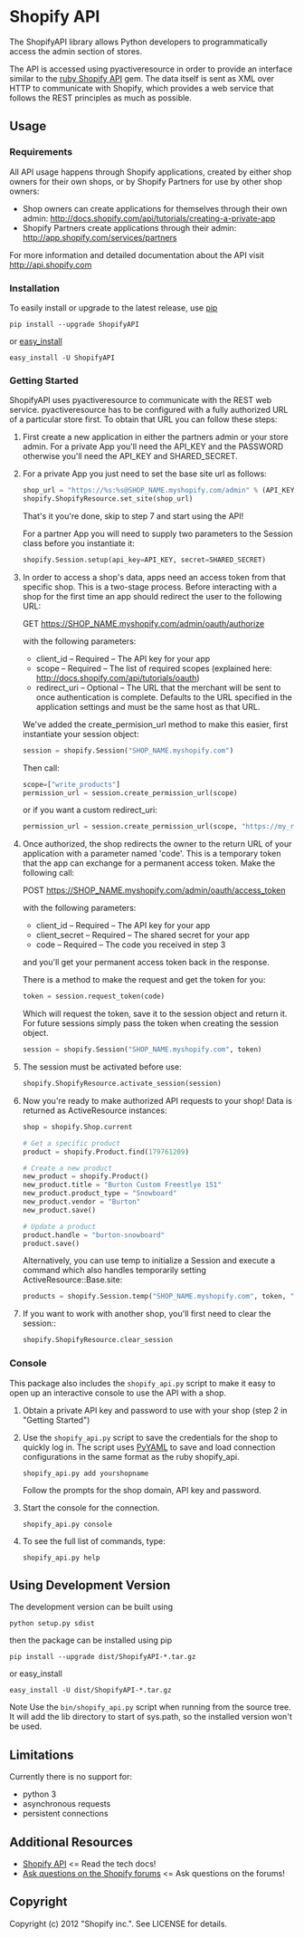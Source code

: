 # Shopify API

The ShopifyAPI library allows Python developers to programmatically
access the admin section of stores.

The API is accessed using pyactiveresource in order to provide an
interface similar to the
[ruby Shopify API](https://github.com/shopify/shopify_api) gem.
The data itself is sent as XML over HTTP to communicate with Shopify,
which provides a web service that follows the REST principles as
much as possible.

## Usage

### Requirements

All API usage happens through Shopify applications, created by
either shop owners for their own shops, or by Shopify Partners for
use by other shop owners:

* Shop owners can create applications for themselves through their 
own admin: <http://docs.shopify.com/api/tutorials/creating-a-private-app>
* Shopify Partners create applications through their admin:
  <http://app.shopify.com/services/partners>

For more information and detailed documentation about the API visit
<http://api.shopify.com>

### Installation

To easily install or upgrade to the latest release, use
[pip](http://www.pip-installer.org/)

```shell
pip install --upgrade ShopifyAPI
```

or [easy_install](http://packages.python.org/distribute/easy_install.html)

```shell
easy_install -U ShopifyAPI
```

### Getting Started

ShopifyAPI uses pyactiveresource to communicate with the REST web
service. pyactiveresource has to be configured with a fully authorized
URL of a particular store first. To obtain that URL you can follow
these steps:

1.  First create a new application in either the partners admin or
    your store admin. For a private App you'll need the API_KEY and 
    the PASSWORD otherwise you'll need the API_KEY and SHARED_SECRET.

2. For a private App you just need to set the base site url as 
    follows:

    ```python
    shop_url = "https://%s:%s@SHOP_NAME.myshopify.com/admin" % (API_KEY, PASSWORD)
    shopify.ShopifyResource.set_site(shop_url)
    ```

    That's it you're done, skip to step 7 and start using the API!

    For a partner App you will need to supply two parameters to the 
    Session class before you instantiate it:

    ```python
    shopify.Session.setup(api_key=API_KEY, secret=SHARED_SECRET)
    ```

3.  In order to access a shop's data, apps need an access token from that 
    specific shop. This is a two-stage process. Before interacting with 
    a shop for the first time an app should redirect the user to the 
    following URL:

     GET https://SHOP_NAME.myshopify.com/admin/oauth/authorize

    with the following parameters:

     * client_id – Required – The API key for your app
     * scope – Required – The list of required scopes (explained here:
     http://docs.shopify.com/api/tutorials/oauth)
     * redirect_uri – Optional – The URL that the merchant will be sent to
     once authentication is complete. Defaults to the URL specified in the
     application settings and must be the same host as that URL.

    We've added the create_permision_url method to make this easier, first
    instantiate your session object:

    ```python
    session = shopify.Session("SHOP_NAME.myshopify.com")
    ```

    Then call:

     ```python
     scope=["write_products"]
     permission_url = session.create_permission_url(scope) 
     ```

    or if you want a custom redirect_uri:
    
    ```python
    permission_url = session.create_permission_url(scope, "https://my_redirect_uri.com") 
     ```
   
4. Once authorized, the shop redirects the owner to the return URL of your
   application with a parameter named 'code'. This is a temporary token
   that the app can exchange for a permanent access token. Make the following call:

    POST https://SHOP_NAME.myshopify.com/admin/oauth/access_token

   with the following parameters:
   
    * client_id – Required – The API key for your app
    * client_secret – Required – The shared secret for your app
    * code – Required – The code you received in step 3

   and you'll get your permanent access token back in the response.
   
   There is a method to make the request and get the token for you:

     ```python
     token = session.request_token(code)
     ```

    Which will request the token, save it to the session object 
    and return it. For future sessions simply pass the token when
    creating the session object.

    ```python
    session = shopify.Session("SHOP_NAME.myshopify.com", token)
    ```


5.  The session must be activated before use:

    ```python
    shopify.ShopifyResource.activate_session(session)
    ```

6.  Now you're ready to make authorized API requests to your shop!
    Data is returned as ActiveResource instances:

    ```python
    shop = shopify.Shop.current

    # Get a specific product
    product = shopify.Product.find(179761209)

    # Create a new product
    new_product = shopify.Product()
    new_product.title = "Burton Custom Freestlye 151"
    new_product.product_type = "Snowboard"
    new_product.vendor = "Burton"
    new_product.save()

    # Update a product
    product.handle = "burton-snowboard"
    product.save()
    ```

    Alternatively, you can use temp to initialize a Session and execute a command which also handles temporarily setting ActiveResource::Base.site:

     ```python
     products = shopify.Session.temp("SHOP_NAME.myshopify.com", token, "shopify.Product.find()")
     ```

7.  If you want to work with another shop, you'll first need to clear the session::

     ```python
     shopify.ShopifyResource.clear_session
     ```

### Console

This package also includes the `shopify_api.py` script to make it easy to
open up an interactive console to use the API with a shop.

1.  Obtain a private API key and password to use with your shop 
    (step 2 in "Getting Started")

2.  Use the `shopify_api.py` script to save the credentials for the
    shop to quickly log in. The script uses [PyYAML](http://pyyaml.org/) to save
    and load connection configurations in the same format as the ruby
    shopify\_api.

    ```shell
    shopify_api.py add yourshopname
    ```

    Follow the prompts for the shop domain, API key and password.

3.  Start the console for the connection.

    ```shell
    shopify_api.py console
    ```

4.  To see the full list of commands, type:

    ```shell
    shopify_api.py help
    ```

## Using Development Version

The development version can be built using

```shell
python setup.py sdist
```

then the package can be installed using pip

```shell
pip install --upgrade dist/ShopifyAPI-*.tar.gz
```

or easy_install

```shell
easy_install -U dist/ShopifyAPI-*.tar.gz
```

Note Use the `bin/shopify_api.py` script when running from the source tree.
It will add the lib directory to start of sys.path, so the installed
version won't be used.

## Limitations

Currently there is no support for:

* python 3
* asynchronous requests
* persistent connections

## Additional Resources

* [Shopify API](http://api.shopify.com) <= Read the tech docs!
* [Ask questions on the Shopify forums](http://ecommerce.shopify.com/c/shopify-apis-and-technology) <= Ask questions on the forums!

## Copyright

Copyright (c) 2012 "Shopify inc.". See LICENSE for details.
